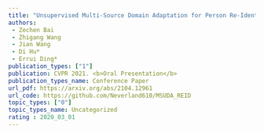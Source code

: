 ```yaml
---  
title: "Unsupervised Multi-Source Domain Adaptation for Person Re-Identification"  
authors:  
 - Zechen Bai  
 - Zhigang Wang  
 - Jian Wang  
 - Di Hu* 
 - Errui Ding*
publication_types: ["1"]  
publication: CVPR 2021. <b>Oral Presentation</b>  
publication_types_name: Conference Paper  
url_pdf: https://arxiv.org/abs/2104.12961  
url_code: https://github.com/Neverland610/MSUDA_REID  
topic_types: ["0"]
topic_types_name: Uncategorized
rating : 2020_03_01
---  
```

